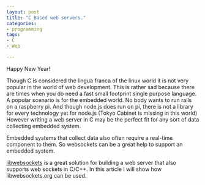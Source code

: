 ```yaml
---
layout: post
title: "C Based web servers."
categories:
- programming
tags:
- C
- Web

---
```


Happy New Year!

Though C is considered the lingua franca of the linux world it is not very popular in the world of web development. This is rather sad because there are times when you do need a fast small footprint single purpose language. A popular scenario is for the embedded world. No body wants to run rails on a raspberry pi. And though node.js does run on pi, there is not a library for every technology yet for node.js (Tokyo Cabinet is missing in this world) However writing a web server in C may be the perfect fit for any sort of data collecting embedded system.

Embedded systems that collect data also often require a real-time component to them. So websockets can be a great help to support an embedded system.

[libwebsockets](http://libwebsockets.org) is a great solution for building a web server that also supports web sockets in C/C++. In this article I will show how libwebsockets.org can be used. 
